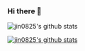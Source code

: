 ### Hi there 👋

<!--
**jin0825/jin0825** is a ✨ _special_ ✨ repository because its `README.md` (this file) appears on your GitHub profile.

Here are some ideas to get you started:

- 🔭 I’m currently working on ...
- 🌱 I’m currently learning ...
- 👯 I’m looking to collaborate on ...
- 🤔 I’m looking for help with ...
- 💬 Ask me about ...
- 📫 How to reach me: ...
- 😄 Pronouns: ...
- ⚡ Fun fact: ...
-->


![jin0825's github stats](https://github-readme-stats.vercel.app/api?username=jin0825&show_icons=true&theme=gruvbox_light)

[![jin0825's github stats](https://github-readme-stats.vercel.app/api/top-langs/?username=jin0825&show_icons=true&hide_border=true&title_color=004386&theme=gruvbox_light&icon_color=004386&layout=compact)](https://github.com/Yeons0110)
